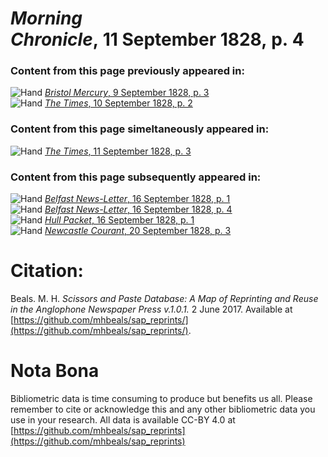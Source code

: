 # *Morning Chronicle*, 11 September 1828, p. 4  
  
### Content from this page previously appeared in:  
![Hand](http://scissorsandpaste.net/wp-content/uploads/2017/06/smallhandpointer.png) [*Bristol Mercury*, 9 September 1828, p. 3](https://mhbeals.github.io/sap_html/Bristol-Mercury/Bristol-Mercury-9-September-1828-p-3)  
![Hand](http://scissorsandpaste.net/wp-content/uploads/2017/06/smallhandpointer.png) [*The Times*, 10 September 1828, p. 2](https://mhbeals.github.io/sap_html/The-Times/The-Times-10-September-1828-p-2)  
  
### Content from this page simeltaneously appeared in:  
![Hand](http://scissorsandpaste.net/wp-content/uploads/2017/06/smallhandpointer.png) [*The Times*, 11 September 1828, p. 3](https://mhbeals.github.io/sap_html/The-Times/The-Times-11-September-1828-p-3)  
  
### Content from this page subsequently appeared in:  
![Hand](http://scissorsandpaste.net/wp-content/uploads/2017/06/smallhandpointer.png) [*Belfast News-Letter*, 16 September 1828, p. 1](https://mhbeals.github.io/sap_html/Belfast-News-Letter/Belfast-News-Letter-16-September-1828-p-1)  
![Hand](http://scissorsandpaste.net/wp-content/uploads/2017/06/smallhandpointer.png) [*Belfast News-Letter*, 16 September 1828, p. 4](https://mhbeals.github.io/sap_html/Belfast-News-Letter/Belfast-News-Letter-16-September-1828-p-4)  
![Hand](http://scissorsandpaste.net/wp-content/uploads/2017/06/smallhandpointer.png) [*Hull Packet*, 16 September 1828, p. 1](https://mhbeals.github.io/sap_html/Hull-Packet/Hull-Packet-16-September-1828-p-1)  
![Hand](http://scissorsandpaste.net/wp-content/uploads/2017/06/smallhandpointer.png) [*Newcastle Courant*, 20 September 1828, p. 3](https://mhbeals.github.io/sap_html/Newcastle-Courant/Newcastle-Courant-20-September-1828-p-3)  


# Citation: 

Beals. M. H. *Scissors and Paste Database: A Map of Reprinting and Reuse in the Anglophone Newspaper Press v.1.0.1.* 2 June 2017. Available at [https://github.com/mhbeals/sap_reprints/](https://github.com/mhbeals/sap_reprints/). 

# Nota Bona

Bibliometric data is time consuming to produce but benefits us all. Please remember to cite or acknowledge this and any other bibliometric data you use in your research. All data is available CC-BY 4.0 at [https://github.com/mhbeals/sap_reprints](https://github.com/mhbeals/sap_reprints)